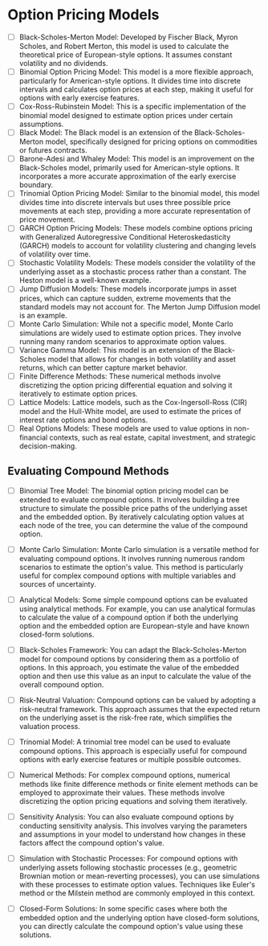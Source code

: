 # Option Pricing Models


- [ ] Black-Scholes-Merton Model: Developed by Fischer Black, Myron Scholes, and Robert Merton, this model is used to calculate the theoretical price of European-style options. It assumes constant volatility and no dividends.
- [ ] Binomial Option Pricing Model: This model is a more flexible approach, particularly for American-style options. It divides time into discrete intervals and calculates option prices at each step, making it useful for options with early exercise features.
- [ ] Cox-Ross-Rubinstein Model: This is a specific implementation of the binomial model designed to estimate option prices under certain assumptions.
- [ ] Black Model: The Black model is an extension of the Black-Scholes-Merton model, specifically designed for pricing options on commodities or futures contracts.
- [ ] Barone-Adesi and Whaley Model: This model is an improvement on the Black-Scholes model, primarily used for American-style options. It incorporates a more accurate approximation of the early exercise boundary.
- [ ] Trinomial Option Pricing Model: Similar to the binomial model, this model divides time into discrete intervals but uses three possible price movements at each step, providing a more accurate representation of price movement.
- [ ] GARCH Option Pricing Models: These models combine options pricing with Generalized Autoregressive Conditional Heteroskedasticity (GARCH) models to account for volatility clustering and changing levels of volatility over time.
- [ ] Stochastic Volatility Models: These models consider the volatility of the underlying asset as a stochastic process rather than a constant. The Heston model is a well-known example.
- [ ] Jump Diffusion Models: These models incorporate jumps in asset prices, which can capture sudden, extreme movements that the standard models may not account for. The Merton Jump Diffusion model is an example.
- [ ] Monte Carlo Simulation: While not a specific model, Monte Carlo simulations are widely used to estimate option prices. They involve running many random scenarios to approximate option values.
- [ ] Variance Gamma Model: This model is an extension of the Black-Scholes model that allows for changes in both volatility and asset returns, which can better capture market behavior.
- [ ] Finite Difference Methods: These numerical methods involve discretizing the option pricing differential equation and solving it iteratively to estimate option prices.
- [ ] Lattice Models: Lattice models, such as the Cox-Ingersoll-Ross (CIR) model and the Hull-White model, are used to estimate the prices of interest rate options and bond options.
- [ ] Real Options Models: These models are used to value options in non-financial contexts, such as real estate, capital investment, and strategic decision-making.

## Evaluating Compound Methods

- [ ] Binomial Tree Model: The binomial option pricing model can be extended to evaluate compound options. It involves building a tree structure to simulate the possible price paths of the underlying asset and the embedded option. By iteratively calculating option values at each node of the tree, you can determine the value of the compound option.
- [ ] Monte Carlo Simulation: Monte Carlo simulation is a versatile method for evaluating compound options. It involves running numerous random scenarios to estimate the option's value. This method is particularly useful for complex compound options with multiple variables and sources of uncertainty.
- [ ] Analytical Models: Some simple compound options can be evaluated using analytical methods. For example, you can use analytical formulas to calculate the value of a compound option if both the underlying option and the embedded option are European-style and have known closed-form solutions.
- [ ] Black-Scholes Framework: You can adapt the Black-Scholes-Merton model for compound options by considering them as a portfolio of options. In this approach, you estimate the value of the embedded option and then use this value as an input to calculate the value of the overall compound option.
- [ ] Risk-Neutral Valuation: Compound options can be valued by adopting a risk-neutral framework. This approach assumes that the expected return on the underlying asset is the risk-free rate, which simplifies the valuation process.
- [ ] Trinomial Model: A trinomial tree model can be used to evaluate compound options. This approach is especially useful for compound options with early exercise features or multiple possible outcomes.
- [ ] Numerical Methods: For complex compound options, numerical methods like finite difference methods or finite element methods can be employed to approximate their values. These methods involve discretizing the option pricing equations and solving them iteratively.
- [ ] Sensitivity Analysis: You can also evaluate compound options by conducting sensitivity analysis. This involves varying the parameters and assumptions in your model to understand how changes in these factors affect the compound option's value.
- [ ] Simulation with Stochastic Processes: For compound options with underlying assets following stochastic processes (e.g., geometric Brownian motion or mean-reverting processes), you can use simulations with these processes to estimate option values. Techniques like Euler's method or the Milstein method are commonly employed in this context.
- [ ] Closed-Form Solutions: In some specific cases where both the embedded option and the underlying option have closed-form solutions, you can directly calculate the compound option's value using these solutions.

